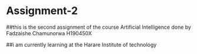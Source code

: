 # Assignment-2

##this is the second assignment of the course Artificial Intelligence done by Fadzaishe Chamunorwa H190450X

##i am currently learning at the Harare Institute of technology
